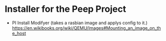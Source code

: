 # Installer for the Peep Project

- PI Install Modifyer (takes a rasbian image and applys config to it.)
https://en.wikibooks.org/wiki/QEMU/Images#Mounting_an_image_on_the_host
